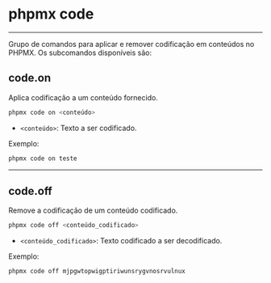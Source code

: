 # phpmx code

---

Grupo de comandos para aplicar e remover codificação em conteúdos no PHPMX. Os subcomandos disponíveis são:

## code.on

Aplica codificação a um conteúdo fornecido.

```sh
phpmx code on <conteúdo>
```

- `<conteúdo>`: Texto a ser codificado.

Exemplo:

```sh
phpmx code on teste
```

---

## code.off

Remove a codificação de um conteúdo codificado.

```sh
phpmx code off <conteúdo_codificado>
```

- `<conteúdo_codificado>`: Texto codificado a ser decodificado.

Exemplo:

```sh
phpmx code off mjpgwtopwigptiriwunsrygvnosrvulnux
```
